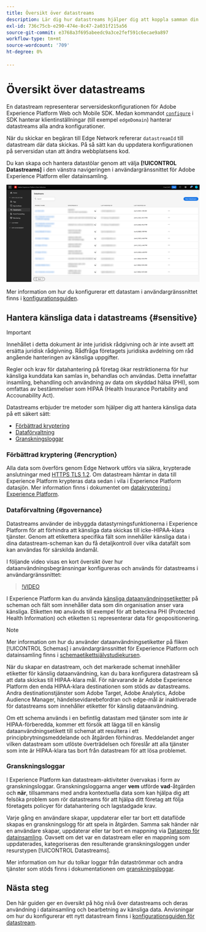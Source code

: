 ```yaml
---
title: Översikt över datastreams
description: Lär dig hur datastreams hjälper dig att koppla samman din integrering med Experience Platform SDK på klientsidan med Adobe-produkter och tredjepartsmål.
exl-id: 736c75cb-e290-474e-8c47-2a031f215a56
source-git-commit: e3768a3f695abeedc9a3ce2fef591c6ecae9a897
workflow-type: tm+mt
source-wordcount: '709'
ht-degree: 0%

---
```


# Översikt över datastreams

En datastream representerar serversideskonfigurationen för Adobe Experience Platform Web och Mobile SDK. Medan kommandot [`configure`](/help/web-sdk/commands/configure/overview.md) i SDK hanterar klientinställningar (till exempel `edgeDomain`) hanterar datastreams alla andra konfigurationer.

När du skickar en begäran till Edge Network refererar `datastreamId` till datastream där data skickas. På så sätt kan du uppdatera konfigurationen på serversidan utan att ändra webbplatsens kod.

Du kan skapa och hantera datastölar genom att välja **[!UICONTROL Datastreams]** i den vänstra navigeringen i användargränssnittet för Adobe Experience Platform eller datainsamling.

![Fliken Datastreams i användargränssnittet](assets/overview/datastreams-tab.png)

Mer information om hur du konfigurerar ett datastam i användargränssnittet finns i [konfigurationsguiden](./configure.md).

## Hantera känsliga data i datastreams {#sensitive}

>[!IMPORTANT]
>
>Innehållet i detta dokument är inte juridisk rådgivning och är inte avsett att ersätta juridisk rådgivning. Rådfråga företagets juridiska avdelning om råd angående hanteringen av känsliga uppgifter.

Regler och krav för datahantering på företag ökar restriktionerna för hur känsliga kunddata kan samlas in, behandlas och användas. Detta innefattar insamling, behandling och användning av data om skyddad hälsa (PHI), som omfattas av bestämmelser som HIPAA (Health Insurance Portability and Accounability Act).

Datastreams erbjuder tre metoder som hjälper dig att hantera känsliga data på ett säkert sätt:

* [Förbättrad kryptering](#encryption)
* [Dataförvaltning](#governance)
* [Granskningsloggar](#audit-logs)

### Förbättrad kryptering {#encryption}

Alla data som överförs genom Edge Network utförs via säkra, krypterade anslutningar med [HTTPS TLS 1.2](https://datatracker.ietf.org/doc/html/rfc5246). Om datastream hämtar in data till Experience Platform krypteras data sedan i vila i Experience Platform datasjön. Mer information finns i dokumentet om [datakryptering i Experience Platform](../landing/governance-privacy-security/encryption.md).

### Dataförvaltning {#governance}

Datastreams använder de inbyggda datastyrningsfunktionerna i Experience Platform för att förhindra att känsliga data skickas till icke-HIPAA-klara tjänster. Genom att etikettera specifika fält som innehåller känsliga data i dina datastream-scheman kan du få detaljkontroll över vilka datafält som kan användas för särskilda ändamål.

I följande video visas en kort översikt över hur dataanvändningsbegränsningar konfigureras och används för datastreams i användargränssnittet:

>[!VIDEO](https://video.tv.adobe.com/v/3409588/?quality=12&learn=on&speedcontrol=on)

I Experience Platform kan du använda [känsliga dataanvändningsetiketter](../data-governance/labels/reference.md#sensitive) på scheman och fält som innehåller data som din organisation anser vara känsliga. Etiketten `RHD` används till exempel för att beteckna PHI (Protected Health Information) och etiketten `S1` representerar data för geopositionering.

>[!NOTE]
>
>Mer information om hur du använder dataanvändningsetiketter på fliken [!UICONTROL Schemas] i användargränssnittet för Experience Platform och datainsamling finns i [schemaetikettsjälvstudiekursen](../xdm/tutorials/labels.md).

När du skapar en datastream, och det markerade schemat innehåller etiketter för känslig dataanvändning, kan du bara konfigurera datastream så att data skickas till HIPAA-klara mål. För närvarande är Adobe Experience Platform den enda HIPAA-klara destinationen som stöds av datastreams. Andra destinationstjänster som Adobe Target, Adobe Analytics, Adobe Audience Manager, händelsevidarebefordran och edge-mål är inaktiverade för datastreams som innehåller etiketter för känslig dataanvändning.

Om ett schema används i en befintlig datastam med tjänster som inte är HIPAA-förberedda, kommer ett försök att lägga till en känslig dataanvändningsetikett till schemat att resultera i ett principbrytningsmeddelande och åtgärden förhindras. Meddelandet anger vilken datastream som utlöste överträdelsen och föreslår att alla tjänster som inte är HIPAA-klara tas bort från datastream för att lösa problemet.

### Granskningsloggar

I Experience Platform kan datastream-aktiviteter övervakas i form av granskningsloggar. Granskningsloggarna anger **vem** utförde **vad**-åtgärden och **när**, tillsammans med andra kontextuella data som kan hjälpa dig att felsöka problem som rör datastreams för att hjälpa ditt företag att följa företagets policyer för datahantering och lagstadgade krav.

Varje gång en användare skapar, uppdaterar eller tar bort ett dataflöde skapas en granskningslogg för att spela in åtgärden. Samma sak händer när en användare skapar, uppdaterar eller tar bort en mappning via [Dataprep för datainsamling](./data-prep.md). Oavsett om det var en datastream eller en mappning som uppdaterades, kategoriseras den resulterande granskningsloggen under resurstypen [!UICONTROL Datastreams].

Mer information om hur du tolkar loggar från dataströmmar och andra tjänster som stöds finns i dokumentationen om [granskningsloggar](../landing/governance-privacy-security/audit-logs/overview.md).

## Nästa steg

Den här guiden ger en översikt på hög nivå över datastreams och deras användning i datainsamling och bearbetning av känsliga data. Anvisningar om hur du konfigurerar ett nytt datastream finns i [konfigurationsguiden för datastream](./configure.md).
